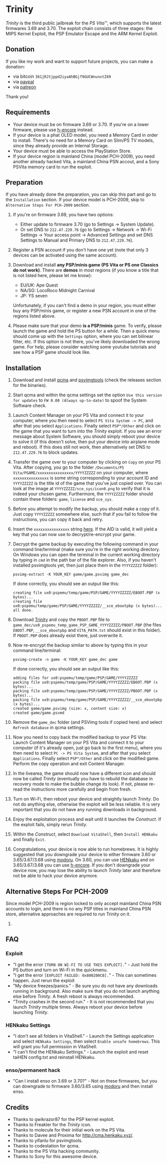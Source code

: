 # Trinity

*Trinity* is the third public jailbreak for the *PS Vita™*, which supports the latest firmwares 3.69 and 3.70. The exploit chain consists of three stages: the MIPS Kernel Exploit, the PSP Emulator Escape and the ARM Kernel Exploit.

## Donation

If you like my work and want to support future projects, you can make a donation:

- via bitcoin `361jRJtjppd2iyaAhBGjf9GUCWnunxtZ49`
- via [paypal](https://www.paypal.me/flowsupport/20)
- via [patreon](https://www.patreon.com/TheOfficialFloW)

Thank you!

## Requirements

- Your device must be on firmware 3.69 or 3.70. If you're on a lower firmware, please use [h-encore](<https://github.com/TheOfficialFloW/h-encore>) instead.
- If your device is a phat OLED model, you need a Memory Card in order to install. There's no need for a Memory Card on Slim/PS TV models, since they already provide an Internal Storage.
- Your device must be able to access the PlayStation Store.
- If your device region is mainland China (model PCH-2009), you need another already hacked Vita, a mainland China PSN accout, and a Sony PSVita memory card to run the exploit.

## Preparation

If you have already done the preparation, you can skip this part and go to the `Installation` section.
If your device model is PCH-2009, skip to `Alternative Steps For PCH-2009` section. 
1. If you're on firmware 3.69, you have two options:

   - Either update to firmware 3.70 (go to Settings → System Update).
   - Or set DNS to `212.47.229.76` (go to Settings → Network → Wi-Fi Settings → Your access point → Advanced Settings and set DNS Settings to Manual and Primary DNS to `212.47.229.76`).

2. Register a PSN account if you don't have one yet (note that only 3 devices can be activated using the same account).

3. Download and install **any PSP/minis game (PS Vita or PS one Classics do not work)**. There are **demos** in most regions (if you know a title that is not listed here, please let me know):
   - EU/UK: Ape Quest
   - NA/SG: LocoRoco Midnight Carnival
   - JP: YS seven

   Unfortunately, if you can't find a demo in your region, you must either buy any PSP/minis game, or register a new PSN account in one of the regions listed above.

4. Please make sure that your demo **is a PSP/minis** game. To verify, please launch the game and hold the PS button for a while. Then a quick menu should come up with the `Settings` option, where you can set bilinear filter, etc. If this option is not there, you've likely downloaded the wrong game. For help, please consider watching some youtube tutorials and see how a PSP game should look like.


## Installation

1. Download and install [qcma](<https://codestation.github.io/qcma/>) and [psvimgtools](<https://github.com/yifanlu/psvimgtools>) (check the releases section for the binaries).

2. Start qcma and within the qcma settings set the option `Use this version for updates` to `FW 0.00 (Always up-to-date)` to spoof the System Software check.

3. Launch Content Manager on your PS Vita and connect it to your computer, where you then need to select `PS Vita System -> PC`, and after that you select `Applications`. Finally select `PSP™/Other` and click on the game that you want to turn into the *Trinity* exploit. If you see an error message about System Software, you should simply reboot your device to solve it (if this doesn't solve, then put your device into airplane mode and reboot). If this does still not work, then alternatively set DNS to `212.47.229.76` to block updates.

4. Transfer the game over to your computer by clicking on `Copy` on your PS Vita. After copying, you go to the folder `/Documents/PS Vita/PGAME/xxxxxxxxxxxxxxxx/YYYYZZZZZ` on your computer, where `xxxxxxxxxxxxxxxx` is some string corresponding to your account ID and `YYYYZZZZZ` is the title id of the game that you've just copied over. You can look at the image at `YYYYZZZZZ/sce_sys/icon0.png` to verify that it is indeed your chosen game. Furthermore, the `YYYYZZZZZ` folder should contain these folders: `game`, `license` and `sce_sys`.

5. Before you attempt to modify the backup, you should make a copy of it. Just copy `YYYYZZZZZ` somewhere else, such that if you fail to follow the instructions, you can copy it back and retry.

6. Insert the `xxxxxxxxxxxxxxxx` string [here](<http://cma.henkaku.xyz/>). If the AID is valid, it will yield a key that you can now use to decrypt/re-encrypt your game.

7. Decrypt the game backup by executing the following command in your command line/terminal (make sure you're in the right working directory. On Windows you can open the terminal in the current working directory by typing in `cmd` in the path bar of the file explorer. Also, if you haven't installed psvimgtools yet, then just place them in the `YYYYZZZZZ` folder):

   ```
   psvimg-extract -K YOUR_KEY game/game.psvimg game_dec
   ```

   If done correctly, you should see an output like this:

   ```
   creating file ux0:pspemu/temp/game/PSP/GAME/YYYYZZZZZ/EBOOT.PBP (x bytes)...
   creating file ux0:pspemu/temp/game/PSP/GAME/YYYYZZZZZ/__sce_ebootpbp (x bytes)... 
   all done.
   ```

8. Download [Trinity](<https://github.com/TheOfficialFloW/Trinity/releases/download/v1.0/PBOOT.PBP>) and copy the `PBOOT.PBP` file to `game_dec/ux0_pspemu_temp_game_PSP_GAME_YYYYZZZZZ/PBOOT.PBP` (the files `EBOOT.PBP`, `__sce_ebootpbp` and `VITA_PATH.txt` should exist in this folder). If `PBOOT.PBP` does already exist there, just overwrite it.

9. Now re-encrypt the backup similar to above by typing this in your command line/terminal:

   ```
   psvimg-create -n game -K YOUR_KEY game_dec game
   ```

   If done correctly, you should see an output like this:

   ```
   adding files for ux0:pspemu/temp/game/PSP/GAME/YYYYZZZZZ
   packing file ux0:pspemu/temp/game/PSP/GAME/YYYYZZZZZ/EBOOT.PBP (x bytes)...
   packing file ux0:pspemu/temp/game/PSP/GAME/YYYYZZZZZ/PBOOT.PBP (x bytes)...
   packing file ux0:pspemu/temp/game/PSP/GAME/YYYYZZZZZ/__sce_ebootpbp (x bytes)...
   created game/game.psvimg (size: x, content size: x)
   created game/game.psvmd
   ```

10. Remove the `game_dec` folder (and PSVimg tools if copied here) and select `Refresh database` in qcma settings.

11. Now you need to copy back the modified backup to your PS Vita: Launch Content Manager on your PS Vita and connect it to your computer (if it's already open, just go back to the first menu), where you then need to select `PC -> PS Vita System`, and after that you select `Applications`. Finally select `PSP™/Other` and click on the modified game. Perform the copy operation and exit Content Manager.

12. In the livearea, the game should now have a different icon and should now be called *Trinity* (eventually you have to rebuild the database in recovery mode to make the bubble change its look). If not, please re-read the instructions more carefully and begin from fresh.

13. Turn on Wi-Fi, then reboot your device and straightly launch *Trinity*. Do not do anything else, otherwise the exploit will be less reliable. It is very important that you do not have any running downloads in background.

14. Enjoy the exploitation process and wait until it launches the *Construct*. If the exploit fails, simply rerun *Trinity*.

15. Within the *Construct*, select `Download VitaShell`, then `Install HENkaku` and finally `Exit`.

16. Congratulations, your device is now able to run homebrews. It is highly suggested that you downgrade your device to either firmware 3.60 or 3.65/3.67/3.68 using [modoru](<https://github.com/TheOfficialFloW/modoru>). On 3.60, you can use [HENkaku](<http://henkaku.xyz/>) and on 3.65/3.67/3.68 you can use [h-encore](<https://github.com/TheOfficialFloW/h-encore>). If you don't downgrade your device now, you may lose the ability to launch *Trinity* later and therefore not be able to hack your device anymore.

## Alternative Steps For PCH-2009

Since model PCH-2009 is region locked to only accept mainland China PSN accounts to login, and there is no any PSP titles in mainland China PSN store, alternative approaches are required to run Trinity on it.

1. 
## FAQ

### Exploit

- "I get the error `[TURN ON WI-FI TO USE THIS EXPLOIT].`" - Just hold the PS button and turn on Wi-Fi in the quickmenu.
- "I get the error `[EXPLOIT FAILED: 0x800200CB].`" - This can sometimes happen. Just rerun the exploit
- "My device freezes/panics." - Be sure you do not have any downloads running in background. Also make sure that you do not launch anything else before *Trinity*. A fresh reboot is always recommended.
- "Trinity crashes in the second run." - It is not recommended that you launch *Trinity* multiple times. Always reboot your device before launching *Trinity*.

### HENkaku Settings

- "I don't see all folders in VitaShell." - Launch the Settings application and select `HENkaku Settings`, then select `Enable unsafe homebrews`. This will grant you full permission in VitaShell.
- "I can't find the HENkaku Settings." - Launch the exploit and reset taiHEN config.txt and reinstall HENkaku.

### enso/permanent hack

- "Can I install enso on 3.69 or 3.70?" - Not on these firmwares, but you can downgrade to firmware 3.60/3.65 using [modoru](https://github.com/TheOfficialFloW/modoru) and then install enso.

## Credits

- Thanks to qwikrazor87 for the PSP kernel exploit.
- Thanks to Freakler for the *Trinity* icon.
- Thanks to molecule for their initial work on the PS Vita.
- Thanks to Davee and Proxima for http://cma.henkaku.xyz/.
- Thanks to yifanlu for psvimgtools.
- Thanks to codestation for qcma.
- Thanks to the PS Vita hacking community.
- Thanks to Sony for this awesome device.
